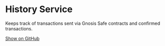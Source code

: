 # History Service
Keeps track of transactions sent via Gnosis Safe contracts and confirmed transactions.

[Show on GitHub](https://github.com/gnosis/safe-transaction-history)
